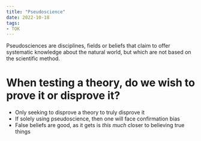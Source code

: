 ```yaml
---
title: "Pseudoscience"
date: 2022-10-18
tags:
- TOK
---
```


Pseudosciences are disciplines, fields or beliefs that claim to offer systematic knowledge about the natural world, but which are not based on the scientific method. 

# **When testing a theory, do we wish to prove it or disprove it?**

- Only seeking to disprove a theory to truly disprove it
- If solely using pseudoscience, then one will face confirmation bias
- False beliefs are good, as it gets is *this much* closer to believing true things



